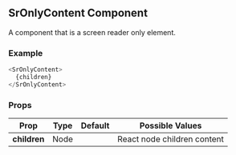 ## SrOnlyContent Component
A component that is a screen reader only element.

### Example

```js
<SrOnlyContent>
  {children}
</SrOnlyContent>
```

### Props

| Prop          | Type     | Default     | Possible Values
| ------------- | -------- | ----------- | ---------------------------------------------
| **children**    | Node   |             | React node children content
